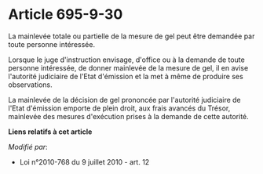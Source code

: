 # Article 695-9-30

La mainlevée totale ou partielle de la mesure de gel peut être demandée par toute personne intéressée.

Lorsque le juge d'instruction envisage, d'office ou à la demande de toute personne intéressée, de donner mainlevée de la
mesure de gel, il en avise l'autorité judiciaire de l'Etat d'émission et la met à même de produire ses observations.

La mainlevée de la décision de gel prononcée par l'autorité judiciaire de l'Etat d'émission emporte de plein droit, aux frais
avancés du Trésor, mainlevée des mesures d'exécution prises à la demande de cette autorité.

**Liens relatifs à cet article**

_Modifié par_:

  - Loi n°2010-768 du 9 juillet 2010 - art. 12

